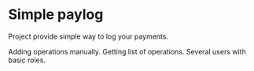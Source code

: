 # Simple paylog

Project provide simple way to log your payments.

Adding operations manually. Getting list of operations. Several users with basic roles.

